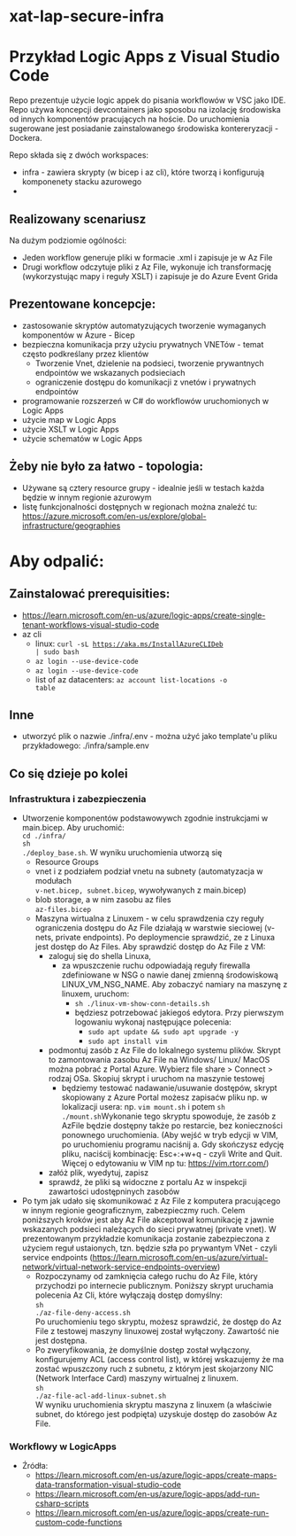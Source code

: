 # xat-lap-secure-infra


# Przykład Logic Apps z Visual Studio Code
Repo prezentuje użycie logic appek do pisania workflowów w VSC jako IDE. Repo używa koncepcji devcontainers
jako sposobu na izolację środowiska od innych komponentów pracujących na hoście.
Do uruchomienia sugerowane jest posiadanie zainstalowanego środowiska kontereryzacji - Dockera. 

Repo składa się z dwóch workspaces:
- infra - zawiera skrypty (w bicep i az cli), które tworzą i konfigurują komponenety stacku azurowego
- 

## Realizowany scenariusz
Na dużym podziomie ogólności:
- Jeden workflow generuje pliki w formacie .xml i zapisuje je w Az File
- Drugi workflow odczytuje pliki z Az File, wykonuje ich transformację (wykorzystując mapy i reguły XSLT) 
i zapisuje je do Azure Event Grida

## Prezentowane koncepcje:
- zastosowanie skryptów automatyzujących tworzenie wymaganych komponentów w Azure - Bicep
- bezpieczna komunikacja przy użyciu prywatnych VNETów - temat często podkreślany przez klientów
    - Tworzenie Vnet, dzielenie na podsieci, tworzenie prywantnych endpointów we wskazanych podsieciach
    - ograniczenie dostępu do komunikacji z vnetów i prywatnych endpointów
- programowanie rozszerzeń w C# do workflowów uruchomionych w Logic Apps
- użycie map w Logic Apps
- użycie XSLT w Logic Apps
- użycie schematów w Logic Apps

## Żeby nie było za łatwo - topologia:
- Używane są cztery resource grupy - idealnie jeśli w testach każda będzie w innym regionie azurowym
- listę funkcjonalności dostępnych w regionach można znaleźć tu: https://azure.microsoft.com/en-us/explore/global-infrastructure/geographies 

# Aby odpalić:
## Zainstalować prerequisities:
- https://learn.microsoft.com/en-us/azure/logic-apps/create-single-tenant-workflows-visual-studio-code 
- az cli
    - linux: 
        <code>curl -sL https://aka.ms/InstallAzureCLIDeb | sudo bash</code>
    - <code>az login --use-device-code</code>
    - <code>az login --use-device-code</code>
    - list of az datacenters: 
        <code>az account list-locations -o table</code>

## Inne
- utworzyć plik o nazwie ./infra/.env - można użyć jako template'u pliku przykładowego: ./infra/sample.env

## Co się dzieje po kolei
### Infrastruktura i zabezpieczenia
- Utworzenie komponentów podstawowywch zgodnie instrukcjami w main.bicep. Aby uruchomić: 
</br><code>cd ./infra/</br>sh ./deploy_base.sh</code>. W wyniku uruchomienia utworzą się
    - Resource Groups
    - vnet i z podziałem podział vnetu na subnety (automatyzacja w modułach
</br><code>v-net.bicep, subnet.bicep</code>, wywoływanych z main.bicep)
    - blob storage, a w nim zasobu az files
    </br><code>az-files.bicep</code>
    - Maszyna wirtualna z Linuxem - w celu sprawdzenia czy reguły ograniczenia dostępu do Az File działają w warstwie sieciowej (v-nets, private endpoints). Po deploymencie sprawdzić, ze z Linuxa jest dostęp do Az Files. Aby sprawdzić dostęp do Az File z VM:
        - zaloguj się do shella Linuxa, 
            - za wpuszczenie ruchu odpowiadają reguły firewalla zdefiniowane w NSG o nawie danej zmienną środowiskową LINUX_VM_NSG_NAME. Aby zobaczyć namiary na maszynę z linuxem, uruchom:
                - <code>sh ./linux-vm-show-conn-details.sh</code>
                - będziesz potrzebować jakiegoś edytora. Przy pierwszym logowaniu wykonaj następujące polecenia:
                    - <code>sudo apt update && sudo apt upgrade -y</code>
                    - <code>sudo apt install vim</code>
        - podmontuj zasób z Az File do lokalnego systemu plików. Skrypt to zamontowania zasobu Az File na Windows/ Linux/ MacOS można pobrać z Portal Azure. Wybierz file share > Connect > rodzaj OSa. Skopiuj skrypt i uruchom na maszynie testowej
            - będziemy testować nadawanie/usuwanie dostępów, skrypt skopiowany z Azure Portal możesz zapisaćw pliku np. w lokalizacji usera: np. <code>vim mount.sh</code> i potem <code>sh ./mount.sh</code>Wykonanie tego skryptu spowoduje, że zasób z AzFile będzie dostępny także po restarcie, bez konieczności ponownego uruchomienia. (Aby wejść w tryb edycji w VIM, po uruchomieniu programu naciśnij a. Gdy skończysz edycję pliku, naciścij kombinację: Esc+:+w+q - czyli Write and Quit. Więcej o edytowaniu w VIM np tu: https://vim.rtorr.com/)
        - załóż plik, wyedytuj, zapisz
        - sprawdź, że pliki są widoczne z portalu Az w inspekcji zawartości udostępninych zasobów
- Po tym jak udało się skomunikować z Az File z komputera pracującego w innym regionie geograficznym, zabezpieczmy ruch. Celem poniższych kroków jest aby Az File akceptował komunikację z jawnie wskazanych podsieci należących do sieci prywatnej (private vnet). W prezentowanym przykładzie komunikacja zostanie zabezpieczona z użyciem reguł ustaionych, tzn. będzie szła po prywantym VNet - czyli service endpoints (https://learn.microsoft.com/en-us/azure/virtual-network/virtual-network-service-endpoints-overview)
    - Rozpoczynamy od zamknięcia całego ruchu do Az File, który przychodzi po internecie publicznym. Poniższy skrypt uruchamia polecenia Az Cli, które wyłączają dostęp domyślny: 
    </br><code>sh ./az-file-deny-access.sh</code>
    </br>Po uruchomieniu tego skryptu, możesz sprawdzić, że dostęp do Az File z testowej maszyny linuxowej został wyłączony. Zawartość nie jest dostępna.
    - Po zweryfikowania, że domyślnie dostęp został wyłączony, konfigurujemy ACL (access control list), w której wskazujemy że ma zostać wpuszczony ruch z subnetu, z którym jest skojarzony NIC (Network Interface Card) maszyny wirtualnej z linuxem. </br>
    <code>sh ./az-file-acl-add-linux-subnet.sh</code></br>
    W wyniku uruchomienia skryptu maszyna z linuxem (a właściwie subnet, do którego jest podpięta) uzyskuje dostęp do zasobów Az File.

### Workflowy w LogicApps
- Źródła:
    - https://learn.microsoft.com/en-us/azure/logic-apps/create-maps-data-transformation-visual-studio-code
    - https://learn.microsoft.com/en-us/azure/logic-apps/add-run-csharp-scripts
    - https://learn.microsoft.com/en-us/azure/logic-apps/create-run-custom-code-functions
    